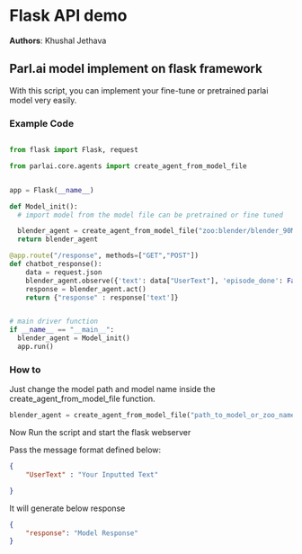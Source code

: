 # Flask API demo

__Authors__: Khushal Jethava


## Parl.ai model implement on flask framework

With this script, you can implement your fine-tune or pretrained parlai model very easily.


### Example Code

```python

from flask import Flask, request

from parlai.core.agents import create_agent_from_model_file


app = Flask(__name__)

def Model_init():
  # import model from the model file can be pretrained or fine tuned

  blender_agent = create_agent_from_model_file("zoo:blender/blender_90M/model")
  return blender_agent

@app.route("/response", methods=["GET","POST"])
def chatbot_response():
    data = request.json
    blender_agent.observe({'text': data["UserText"], 'episode_done': False})
    response = blender_agent.act()
    return {"response" : response['text']} 


# main driver function
if __name__ == "__main__":
  blender_agent = Model_init()
  app.run()

````

### How to

Just change the model path and model name inside the create_agent_from_model_file function.

```python
blender_agent = create_agent_from_model_file("path_to_model_or_zoo_name")
```

Now Run the script and start the flask webserver

Pass the message format defined below:

```json
{
    "UserText" : "Your Inputted Text"

}
```

It will generate below response

```json
{
    "response": "Model Response"
}
```